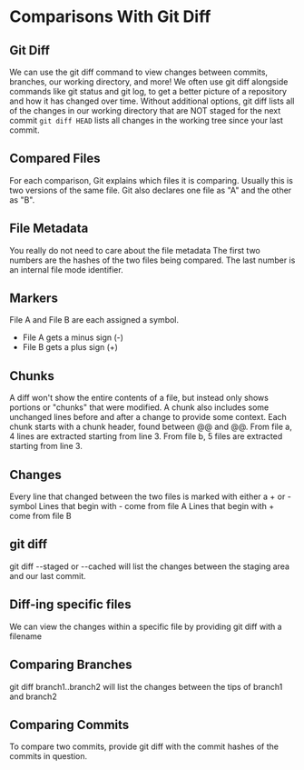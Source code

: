 # Comparisons With Git Diff

## Git Diff
We can use the git diff command to view changes between commits, branches, our working directory, and more!
We often use git diff alongside commands like git status and git log, to get a better picture of a repository and how it has changed over time.
Without additional options, git diff lists all of the changes in our working directory that are NOT staged for the next commit
`git diff HEAD` lists all changes in the working tree since your last commit.

## Compared Files
For each comparison, Git explains which files it is comparing. Usually this is two versions of the same file. Git also declares one file as "A" and the other as "B".

## File Metadata
You really do not need to care about the file metadata
The first two numbers are the hashes of the two files being compared. The last number is an internal file mode identifier.

## Markers
File A and File B are each assigned a symbol.
- File A gets a minus sign (-)
- File B gets a plus sign (+)

## Chunks
A diff won't show the entire contents of a file, but instead only shows portions or "chunks" that were modified.
A chunk also includes some unchanged lines before and after a change to provide some context.
Each chunk starts with a chunk header, found between @@ and @@.
From file a, 4 lines are extracted starting from line 3.
From file b, 5 files are extracted starting from line 3.

## Changes
Every line that changed between the two files is marked with either a + or - symbol
Lines that begin with - come from file A
Lines that begin with + come from file B

## git diff
git diff --staged or --cached will list the changes between the staging area and our last commit.

## Diff-ing specific files
We can view the changes within a specific file by providing git diff with a filename

## Comparing Branches
git diff branch1..branch2 will list the changes between the tips of branch1 and branch2

## Comparing Commits
To compare two commits, provide git diff with the commit hashes of the commits in question.
